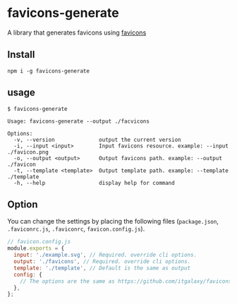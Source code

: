 # favicons-generate

A library that generates favicons using [favicons](https://github.com/itgalaxy/favicons)

## Install

```shell
npm i -g favicons-generate
```

## usage

```shell
$ favicons-generate

Usage: favicons-generate --output ./facvicons

Options:
  -v, --version              output the current version
  -i, --input <input>        Input favicons resource. example: --input ./favicon.png
  -o, --output <output>      Output favicons path. example: --output ./favicon
  -t, --template <template>  Output template path. example: --template ./template
  -h, --help                 display help for command

```

## Option

You can change the settings by placing the following files (`package.json`, `.faviconrc.js`, `.faviconrc`, `favicon.config.js`).

```js
// favicon.config.js
module.exports = {
  input: './example.svg', // Required. override cli options.
  output: './favicons', // Required. override cli options.
  template: './template', // Default is the same as output
  config: {
    // The options are the same as https://github.com/itgalaxy/favicons#usage
  },
};
```
